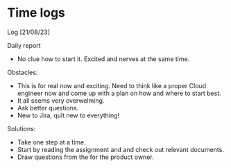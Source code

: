 # Time logs

Log [21/08/23]

Daily report

- No clue how to start it. Excited and nerves at the same time.


Obstacles:

- This is for real now and exciting. Need to think like a proper Cloud engineer now and come up with a plan on how  and where to start best.
- It all seems very overwelming.
- Ask better questions.
- New to Jira, quit new to everything!

Solutions:

- Take one step at a time.
- Start by reading the assignment and and check out relevant documents.
- Draw questions from the for the product owner.
 

